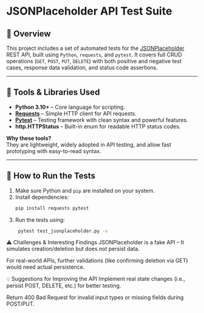 # JSONPlaceholder API Test Suite

## 📌 Overview

This project includes a set of automated tests for the [JSONPlaceholder](https://jsonplaceholder.typicode.com) REST API,
built using `Python`, `requests`, and `pytest`. 
It covers full CRUD operations (`GET`, `POST`, `PUT`, `DELETE`) with both positive and negative test cases, response data validation, and status code assertions.

---

## 🔧 Tools & Libraries Used

- **Python 3.10+** – Core language for scripting.
- **[Requests](https://docs.python-requests.org/)** – Simple HTTP client for API requests.
- **[Pytest](https://docs.pytest.org/)** – Testing framework with clean syntax and powerful features.
- **http.HTTPStatus** – Built-in enum for readable HTTP status codes.

**Why these tools?**  
They are lightweight, widely adopted in API testing, and allow fast prototyping with easy-to-read syntax.

---

## 🚀 How to Run the Tests

1. Make sure Python and `pip` are installed on your system.
2. Install dependencies:
   ```bash
   pip install requests pytest
3. Run the tests using:
   ```bash
    pytest test_jsonplaceholder.py -v
   
⚠️ Challenges & Interesting Findings
JSONPlaceholder is a fake API – It simulates creation/deletion but does not persist data.

For real-world APIs, further validations (like confirming deletion via GET) would need actual persistence.


💡 Suggestions for Improving the API
Implement real state changes (i.e., persist POST, DELETE, etc.) for better testing.

Return 400 Bad Request for invalid input types or missing fields during POST/PUT.